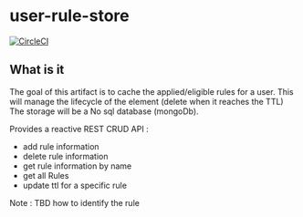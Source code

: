 # user-rule-store
[![CircleCI](https://circleci.com/gh/dfpaulino/user-rule-store/tree/main.svg?style=shield)](https://circleci.com/gh/dfpaulino/user-rule-store/tree/main)
## What is it

The goal of this artifact is to cache the applied/eligible rules for a user. This will manage the lifecycle of the
element (delete when it reaches the TTL)
The storage will be a No sql database (mongoDb).

Provides a reactive REST CRUD API :

* add rule information
* delete rule information
* get rule information by name
* get all Rules
* update ttl for a specific rule

Note : TBD how to identify the rule